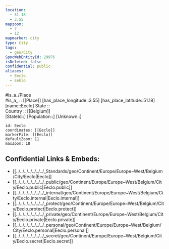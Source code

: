 ```yaml
---
location:
  - 51.18
  - 3.55
mapzoom:
  - 7
  - 12
mapmarker: city
type: City
tags:
  - geo/City
SpocWebEntityId: 29976
isDeleted: false
confidential: public
aliases:
  - Eeclo
  - Eeklo
---
```



#is_a_/Place  
#is_a_ :: [[Place]] 
[has_place_longitude::3.55] 
[has_place_latitude::51.18] 
[name::Eeclo] 
State ::  
Country :: [[Belgium]]  
[StateId::] 
[Population::] 
[Unknown::] 


```leaflet
id: Eeclo
coordinates: [[Eeclo]] 
markerFile: [[Eeclo]] 
defaultZoom: 11 
maxZoom: 18
```


## Confidential Links & Embeds: 
- [[../../../../../../../_Standards/geo/Continent/Europe/Europe~West/Belgium/City/Eeclo|Eeclo]] 
- [[../../../../../../../_public/geo/Continent/Europe/Europe~West/Belgium/City/Eeclo.public|Eeclo.public]] 
- [[../../../../../../../_internal/geo/Continent/Europe/Europe~West/Belgium/City/Eeclo.internal|Eeclo.internal]] 
- [[../../../../../../../_protect/geo/Continent/Europe/Europe~West/Belgium/City/Eeclo.protect|Eeclo.protect]] 
- [[../../../../../../../_private/geo/Continent/Europe/Europe~West/Belgium/City/Eeclo.private|Eeclo.private]] 
- [[../../../../../../../_personal/geo/Continent/Europe/Europe~West/Belgium/City/Eeclo.personal|Eeclo.personal]] 
- [[../../../../../../../_secret/geo/Continent/Europe/Europe~West/Belgium/City/Eeclo.secret|Eeclo.secret]] 
